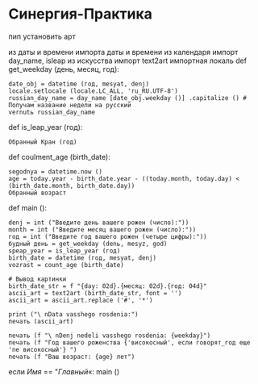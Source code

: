 # Синергия-Практика 
пип установить арт

из даты и времени импорта даты и времени
из календаря импорт day_name, isleap
из искусства импорт text2art
импортная локаль
def get_weekday (день, месяц, год):

    date_obj = datetime (год, mesyat, denj)
    locale.setlocale (locale.LC_ALL, 'ru_RU.UTF-8')
    russian_day_name = day_name [date_obj.weekday ()] .capitalize () # Получам название недели на русский
    vernutь russian_day_name

def is_leap_year (год):

    Обранный Кран (год)

def coulment_age (birth_date):

    segodnya = datetime.now ()
    age = today.year - birth_date.year - ((today.month, today.day) < (birth_date.month, birth_date.day))
    Обранный возраст

def main ():

    denj = int ("Введите день вашего рожен (число):"))
    month = int ("Введите месяц вашего рожен (число):"))
    год = int ("Введите год вашего рожен (четыре цифры):"))
    будный день = get_weekday (denь, mesyz, god)
    speap_year = is_leap_year (год)
    birth_date = datetime (год, mesyat, denj)
    vozrast = count_age (birth_date)

    # Вывод картинки
    birth_date_str = f "{day: 02d}.{месяц: 02d}.{год: 04d}"
    ascii_art = text2art (birth_date_str, font = '')
    ascii_art = ascii_art.replace ('#', '*')

    print ("\ nData vasshego rosdenia:")
    печать (ascii_art)

    печать (f "\ nDenj nedeli vasshego rosdenia: {weekday}")
    печать (f "Год вашего роженства {'високосный', если говорят_год еще 'ne високосный'} ")
    печать (f "Ваш возраст: {age} лет")

если _Имя_ == "_Главный_«:
 main ()

